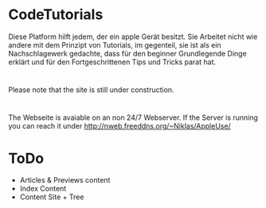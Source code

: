 # CodeTutorials

Diese Platform hilft jedem, der ein apple Gerät besitzt. Sie Arbeitet nicht wie andere mit dem Prinzipt von Tutorials, im gegenteil, sie ist als ein Nachschlagewerk gedachte, dass für den beginner Grundlegende Dinge erklärt und für den Fortgeschrittenen Tips und Tricks parat hat.

#
Please note that the site is still under construction.

#
The Webseite is avaiable on an non 24/7 Webserver.
If the Server is running you can reach it under http://nweb.freeddns.org/~Niklas/AppleUse/

# ToDo
- Articles & Previews content
- Index Content
- Content Site + Tree
